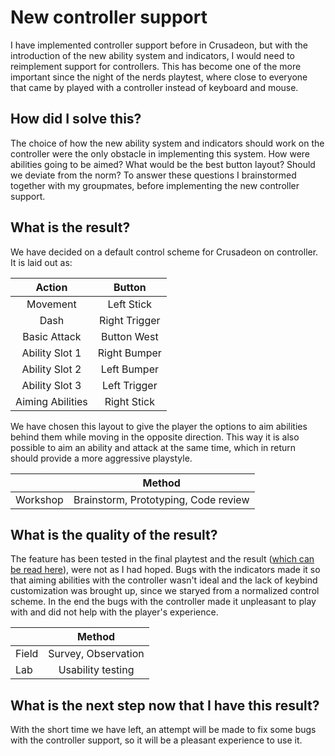 # New controller support
I have implemented controller support before in Crusadeon, but with the introduction of the new ability system and indicators, I would need to reimplement support for controllers. This has become one of the more important since the night of the nerds playtest, where close to everyone that came by played with a controller instead of keyboard and mouse.

## How did I solve this?
The choice of how the new ability system and indicators should work on the controller were the only obstacle in implementing this system. How were abilities going to be aimed? What would be the best button layout? Should we deviate from the norm? To answer these questions I brainstormed together with my groupmates, before implementing the new controller support.

## What is the result?
We have decided on a default control scheme for Crusadeon on controller. It is laid out as:

|Action|Button|
|:-:|:-:|
|Movement|Left Stick|
|Dash|Right Trigger|
|Basic Attack|Button West|
|Ability Slot 1|Right Bumper|
|Ability Slot 2|Left Bumper|
|Ability Slot 3|Left Trigger|
|Aiming Abilities|Right Stick|

We have chosen this layout to give the player the options to aim abilities behind them while moving in the opposite direction. This way it is also possible to aim an ability and attack at the same time, which in return should provide a more aggressive playstyle.

|  |Method|
|:-|:----:|
|Workshop|Brainstorm, Prototyping, Code review|

## What is the quality of the result?
The feature has been tested in the final playtest and the result ([which can be read here](../4.%20Playtests/9.%20Final%20Test%20Report.md)), were not as I had hoped. Bugs with the indicators made it so that aiming abilities with the controller wasn't ideal and the lack of keybind customization was brought up, since we staryed from a normalized control scheme. In the end the bugs with the controller made it unpleasant to play with and did not help with the player's experience.

|  |Method|
|:-|:----:|
|Field|Survey, Observation|
|Lab|Usability testing|


## What is the next step now that I have this result?
With the short time we have left, an attempt will be made to fix some bugs with the controller support, so it will be a pleasant experience to use it.
